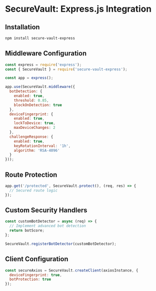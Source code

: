 # SecureVault: Express.js Integration

## Installation

```bash
npm install secure-vault-express
```

## Middleware Configuration

```javascript
const express = require('express');
const { SecureVault } = require('secure-vault-express');

const app = express();

app.use(SecureVault.middleware({
  botDetection: {
    enabled: true,
    threshold: 0.85,
    blockOnDetection: true
  },
  deviceFingerprint: {
    enabled: true,
    lockToDevice: true,
    maxDeviceChanges: 2
  },
  challengeResponse: {
    enabled: true,
    keyRotationInterval: '1h',
    algorithm: 'RSA-4096'
  }
}));
```

## Route Protection

```javascript
app.get('/protected', SecureVault.protect(), (req, res) => {
  // Secured route logic
});
```

## Custom Security Handlers

```javascript
const customBotDetector = async (req) => {
  // Implement advanced bot detection
  return botScore;
};

SecureVault.registerBotDetector(customBotDetector);
```

## Client Configuration

```javascript
const secureAxios = SecureVault.createClient(axiosInstance, {
  deviceFingerprint: true,
  botProtection: true
});
```